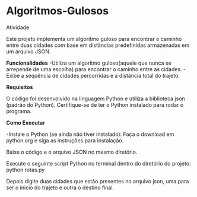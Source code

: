 # Algoritmos-Gulosos
Atividade

Este projeto implementa um algoritmo guloso para encontrar o caminho entre duas cidades com base em distâncias predefinidas armazenadas em um arquivo JSON.

**Funcionalidades**
-Utiliza um algoritmo guloso(aquele que nunca se arrepende de uma escolha) para encontrar o caminho entre as cidades.
-Exibe a sequência de cidades percorridas e a distância total do trajeto.

 **Requisitos**

O código foi desenvolvido na linguagem Python e utiliza a biblioteca json (padrão do Python). Certifique-se de ter o Python instalado para rodar o programa.

**Como Executar**

-Instale o Python (se ainda não tiver instalado): Faça o download em python.org e siga as instruções para instalação.

Baixe o código e o arquivo JSON no mesmo diretório.

Execute o seguinte script Python no terminal dentro do diretório do projeto: python rotas.py 

Depois digite duas cidades que estão presentes no arquivo json, uma para ser o inicio do trajeto e outra o destino final. 
